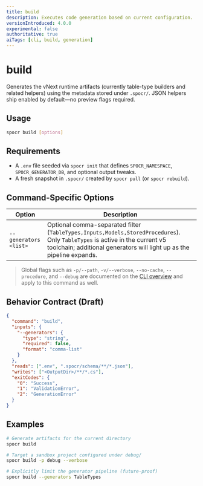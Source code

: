 ```yaml
---
title: build
description: Executes code generation based on current configuration.
versionIntroduced: 4.0.0
experimental: false
authoritative: true
aiTags: [cli, build, generation]
---
```


# build

Generates the vNext runtime artifacts (currently table-type builders and related helpers) using the metadata stored under `.spocr/`. JSON helpers ship enabled by default—no preview flags required.

## Usage

```bash
spocr build [options]
```

## Requirements

- A `.env` file seeded via `spocr init` that defines `SPOCR_NAMESPACE`, `SPOCR_GENERATOR_DB`, and optional output tweaks.
- A fresh snapshot in `.spocr/` created by `spocr pull` (or `spocr rebuild`).

## Command-Specific Options

| Option | Description |
| ------ | ----------- |
| `--generators <list>` | Optional comma-separated filter (`TableTypes,Inputs,Models,StoredProcedures`). Only `TableTypes` is active in the current v5 toolchain; additional generators will light up as the pipeline expands. |

> Global flags such as `-p/--path`, `-v/--verbose`, `--no-cache`, `--procedure`, and `--debug` are documented on the [CLI overview](../index.md) and apply to this command as well.

## Behavior Contract (Draft)

```json
{
  "command": "build",
  "inputs": {
    "--generators": {
      "type": "string",
      "required": false,
      "format": "comma-list"
    }
  },
  "reads": [".env", ".spocr/schema/**/*.json"],
  "writes": ["<OutputDir>/**/*.cs"],
  "exitCodes": {
    "0": "Success",
    "1": "ValidationError",
    "2": "GenerationError"
  }
}
```

## Examples

```bash
# Generate artifacts for the current directory
spocr build

# Target a sandbox project configured under debug/
spocr build -p debug --verbose

# Explicitly limit the generator pipeline (future-proof)
spocr build --generators TableTypes
```
